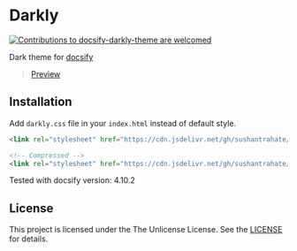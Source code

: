 # Darkly

<p align="left">
<a href="CONTRIBUTING.md"><img alt="Contributions to docsify-darkly-theme are welcomed" src="https://img.shields.io/badge/contributions-welcome-brightgreen?style=flat-square"></a>
</p>

Dark theme for [docsify](https://docsify.js.org/#/)

> [Preview](https://sushantrahate.github.io/docsify-darkly-theme/#/)

## Installation

Add `darkly.css` file in your `index.html` instead of default style.

```html
<link rel="stylesheet" href="https://cdn.jsdelivr.net/gh/sushantrahate/docsify-darkly-theme/css/darkly.css">

<!-- Compressed -->
<link rel="stylesheet" href="https://cdn.jsdelivr.net/gh/sushantrahate/docsify-darkly-theme/css/darkly.min.css">
```

Tested with docsify version: 4.10.2

## License

This project is licensed under the The Unlicense License. See the [LICENSE](https://github.com/sushantrahate/docsify-darkly/blob/master/LICENSE) for details.
